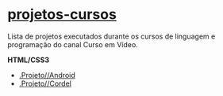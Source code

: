 # <a href="https://ns2b.github.io/projetos-cursos/" target="_blank" rel="noopener noreferrer">projetos-cursos</a>

Lista de projetos executados durante os cursos de linguagem e programação do canal Curso em Vídeo.

<strong>HTML/CSS3</strong>

<ul>
    <li><a href="https://ns2b.github.io/projetos-cursos/projeto-android" target="_blank" rel="noopener noreferrer">.Projeto//Android</a></li>
    <li><a href="https://ns2b.github.io/projetos-cursos/projeto-cordel" target="_blank" rel="noopener noreferrer">.Projeto//Cordel</a></li>
</ul>
